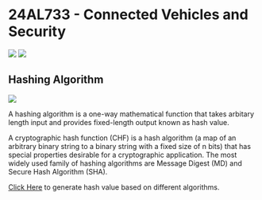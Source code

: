 # 24AL733 - Connected Vehicles and Security 
![](https://img.shields.io/badge/PG-blue) ![](https://img.shields.io/badge/Subject-CVS-blue) <br/>

## Hashing Algorithm
![](https://img.shields.io/badge/Date--blue)

A hashing algorithm is a one-way mathematical function that takes arbitary length input and provides 
fixed-length output known as hash value. 

A cryptographic hash function (CHF) is a hash algorithm (a map of an arbitrary binary string to a binary string with a fixed size of n bits) that has special properties desirable for a cryptographic application. The most widely used family of hashing algorithms are Message Digest (MD) and Secure Hash Algorithm (SHA).

[Click Here](https://www.pelock.com/products/hash-calculator) to generate hash value based on different algorithms.